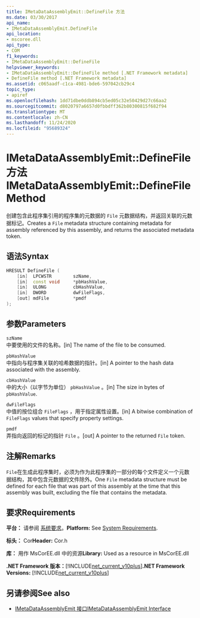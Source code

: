 ```yaml
---
title: IMetaDataAssemblyEmit::DefineFile 方法
ms.date: 03/30/2017
api_name:
- IMetaDataAssemblyEmit.DefineFile
api_location:
- mscoree.dll
api_type:
- COM
f1_keywords:
- IMetaDataAssemblyEmit::DefineFile
helpviewer_keywords:
- IMetaDataAssemblyEmit::DefineFile method [.NET Framework metadata]
- DefineFile method [.NET Framework metadata]
ms.assetid: c065aadf-c1ca-4981-bde6-597042cb29c4
topic_type:
- apiref
ms.openlocfilehash: 1dd71dbe0ddb894cb5ed05c32e50429d27c66aa2
ms.sourcegitcommit: d8020797a6657d0fbbdff362b80300815f682f94
ms.translationtype: MT
ms.contentlocale: zh-CN
ms.lasthandoff: 11/24/2020
ms.locfileid: "95689324"
---
```

# <a name="imetadataassemblyemitdefinefile-method"></a><span data-ttu-id="1c5ef-102">IMetaDataAssemblyEmit::DefineFile 方法</span><span class="sxs-lookup"><span data-stu-id="1c5ef-102">IMetaDataAssemblyEmit::DefineFile Method</span></span>

<span data-ttu-id="1c5ef-103">创建包含此程序集引用的程序集的元数据的 `File` 元数据结构，并返回关联的元数据标记。</span><span class="sxs-lookup"><span data-stu-id="1c5ef-103">Creates a `File` metadata structure containing metadata for assembly referenced by this assembly, and returns the associated metadata token.</span></span>  
  
## <a name="syntax"></a><span data-ttu-id="1c5ef-104">语法</span><span class="sxs-lookup"><span data-stu-id="1c5ef-104">Syntax</span></span>  
  
```cpp  
HRESULT DefineFile (  
    [in]  LPCWSTR        szName,
    [in]  const void     *pbHashValue,
    [in]  ULONG          cbHashValue,  
    [in]  DWORD          dwFileFlags,  
    [out] mdFile         *pmdf  
);  
```  
  
## <a name="parameters"></a><span data-ttu-id="1c5ef-105">参数</span><span class="sxs-lookup"><span data-stu-id="1c5ef-105">Parameters</span></span>  

 `szName`  
 <span data-ttu-id="1c5ef-106">中要使用的文件的名称。</span><span class="sxs-lookup"><span data-stu-id="1c5ef-106">[in] The name of the file to be consumed.</span></span>  
  
 `pbHashValue`  
 <span data-ttu-id="1c5ef-107">中指向与程序集关联的哈希数据的指针。</span><span class="sxs-lookup"><span data-stu-id="1c5ef-107">[in] A pointer to the hash data associated with the assembly.</span></span>  
  
 `cbHashValue`  
 <span data-ttu-id="1c5ef-108">中的大小（以字节为单位） `pbHashValue` 。</span><span class="sxs-lookup"><span data-stu-id="1c5ef-108">[in] The size in bytes of `pbHashValue`.</span></span>  
  
 `dwFileFlags`  
 <span data-ttu-id="1c5ef-109">中值的按位组合 `FileFlags` ，用于指定属性设置。</span><span class="sxs-lookup"><span data-stu-id="1c5ef-109">[in] A bitwise combination of `FileFlags` values that specify property settings.</span></span>  
  
 `pmdf`  
 <span data-ttu-id="1c5ef-110">弄指向返回的标记的指针 `File` 。</span><span class="sxs-lookup"><span data-stu-id="1c5ef-110">[out] A pointer to the returned `File` token.</span></span>  
  
## <a name="remarks"></a><span data-ttu-id="1c5ef-111">注解</span><span class="sxs-lookup"><span data-stu-id="1c5ef-111">Remarks</span></span>  

 <span data-ttu-id="1c5ef-112">`File`在生成此程序集时，必须为作为此程序集的一部分的每个文件定义一个元数据结构，其中包含元数据的文件除外。</span><span class="sxs-lookup"><span data-stu-id="1c5ef-112">One `File` metadata structure must be defined for each file that was part of this assembly at the time that this assembly was built, excluding the file that contains the metadata.</span></span>  
  
## <a name="requirements"></a><span data-ttu-id="1c5ef-113">要求</span><span class="sxs-lookup"><span data-stu-id="1c5ef-113">Requirements</span></span>  

 <span data-ttu-id="1c5ef-114">**平台：** 请参阅 [系统要求](../../get-started/system-requirements.md)。</span><span class="sxs-lookup"><span data-stu-id="1c5ef-114">**Platform:** See [System Requirements](../../get-started/system-requirements.md).</span></span>  
  
 <span data-ttu-id="1c5ef-115">**标头：** Cor</span><span class="sxs-lookup"><span data-stu-id="1c5ef-115">**Header:** Cor.h</span></span>  
  
 <span data-ttu-id="1c5ef-116">**库：** 用作 MsCorEE.dll 中的资源</span><span class="sxs-lookup"><span data-stu-id="1c5ef-116">**Library:** Used as a resource in MsCorEE.dll</span></span>  
  
 <span data-ttu-id="1c5ef-117">**.NET Framework 版本：**[!INCLUDE[net_current_v10plus](../../../../includes/net-current-v10plus-md.md)]</span><span class="sxs-lookup"><span data-stu-id="1c5ef-117">**.NET Framework Versions:** [!INCLUDE[net_current_v10plus](../../../../includes/net-current-v10plus-md.md)]</span></span>  
  
## <a name="see-also"></a><span data-ttu-id="1c5ef-118">另请参阅</span><span class="sxs-lookup"><span data-stu-id="1c5ef-118">See also</span></span>

- [<span data-ttu-id="1c5ef-119">IMetaDataAssemblyEmit 接口</span><span class="sxs-lookup"><span data-stu-id="1c5ef-119">IMetaDataAssemblyEmit Interface</span></span>](imetadataassemblyemit-interface.md)
